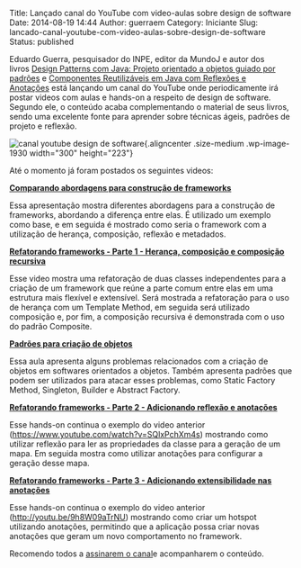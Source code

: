 Title: Lançado canal do YouTube com video-aulas sobre design de software
Date: 2014-08-19 14:44
Author: guerraem
Category: Iniciante
Slug: lancado-canal-youtube-com-video-aulas-sobre-design-de-software
Status: published

Eduardo Guerra, pesquisador do INPE, editor da MundoJ e autor dos
livros [Design Patterns com Java: Projeto orientado a objetos guiado por
padrões](https://casadocodigo.refersion.com/l/e18.1464) e [Componentes
Reutilizáveis em Java com Reflexões e
Anotações](https://casadocodigo.refersion.com/l/f85.2026) está lançando
um canal do YouTube onde periodicamente irá postar videos com aulas e
hands-on a respeito de design de software. Segundo ele, o conteúdo acaba
complementando o material de seus livros, sendo uma excelente fonte para
aprender sobre técnicas ágeis, padrões de projeto e reflexão.

![canal youtube design de
software](http://www.dicasdeprogramacao.com.br/wp-content/uploads/canal-youtube-design-de-software-300x223.png){.aligncenter
.size-medium .wp-image-1930 width="300" height="223"}

Até o momento já foram postados os seguintes videos:

[**Comparando abordagens para construção de
frameworks**](http://youtu.be/i_asEbCGUj0)

Essa apresentação mostra diferentes abordagens para a construção de
frameworks, abordando a diferença entre elas. É utilizado um exemplo
como base, e em seguida é mostrado como seria o framework com a
utilização de herança, composição, reflexão e metadados.

**[Refatorando frameworks - Parte 1 - Herança, composição e composição
recursiva](http://youtu.be/SQlxPchXm4s)**

Esse video mostra uma refatoração de duas classes independentes para a
criação de um framework que reúne a parte comum entre elas em uma
estrutura mais flexível e extensível. Será mostrada a refatoração para o
uso de herança com um Template Method, em seguida será utilizado
composição e, por fim, a composição recursiva é demonstrada com o uso do
padrão Composite.

[**Padrões para criação de objetos**](http://youtu.be/83bFYWtx2dU)

Essa aula apresenta alguns problemas relacionados com a criação de
objetos em softwares orientados a objetos. Também apresenta padrões que
podem ser utilizados para atacar esses problemas, como Static Factory
Method, Singleton, Builder e Abstract Factory.

[**Refatorando frameworks - Parte 2 - Adicionando reflexão e
anotações**](http://youtu.be/9h8W09aTrNU)

Esse hands-on continua o exemplo do video anterior
(https://www.youtube.com/watch?v=SQlxPchXm4s) mostrando como utilizar
reflexão para ler as propriedades da classe para a geração de um mapa.
Em seguida mostra como utilizar anotações para configurar a geração
desse mapa.

[**Refatorando frameworks - Parte 3 - Adicionando extensibilidade nas
anotações**](http://youtu.be/51P-uRr0b0k)

Esse hands-on continua o exemplo do video anterior
(http://youtu.be/9h8W09aTrNU) mostrando como criar um hotspot utilizando
anotações, permitindo que a aplicação possa criar novas anotações que
geram um novo comportamento no framework.

Recomendo todos a [assinarem o
canal](https://www.youtube.com/channel/UCCUxbxaPefOjgD14-7UbjVg)e
acompanharem o conteúdo.

 
